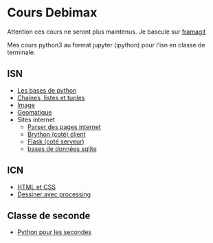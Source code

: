 # Cours Debimax

Attention ces cours ne seront plus maintenus.  Je bascule  sur [framagit](https://framagit.org/debimax/cours-debimax)


Mes cours python3 au format jupyter (ipython) pour l'isn en classe de terminale.

## ISN

- [Les bases de python](./isn/bases.ipynb)
- [Chaines, listes et tuples](./isn/string-listes.ipynb)
- [Image](./isn/images.ipynb)
- [Geomatique](./isn/Cartographie.ipynb)
- Sites internet
  - [Parser des pages internet](./isn/Parser_des_pages_internet.ipynb)
  - [Brython (coté) client](./isn/Brython.ipynb)
  - [Flask (coté serveur)](./isn/flask.ipynb)
  - [bases de données sqlite](./isn/Bases%20de%20donnees.ipynb)

## ICN

- [HTML et CSS](icn/HTML_et_CSS.ipynb)
- [Dessiner avec processing](ICN_processing_python_1.ipynb)

## Classe de seconde

- [Python pour les secondes](seconde/python_seconde.ipynb)

